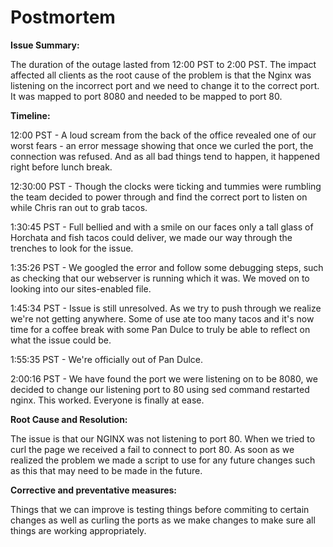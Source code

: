 # Postmortem 

__Issue Summary:__

The duration of the outage lasted from 12:00 PST to 2:00 PST. The impact affected all clients as the root cause of the problem is that the Nginx was listening on the incorrect port and we need to change it to the correct port. It was mapped to port 8080 and needed to be mapped to port 80.

__Timeline:__

12:00 PST - A loud scream from the back of the office revealed one of our worst fears - an error message showing that once we curled the port, the connection was refused. And as all bad things tend to happen, it happened right before lunch break. 

12:30:00 PST - Though the clocks were ticking and tummies were rumbling the team decided to power through and find the correct port to listen on while Chris ran out to grab tacos. 

1:30:45 PST - Full bellied and with a smile on our faces only a tall glass of Horchata and fish tacos could deliver, we made our way through the trenches to look for the issue. 

1:35:26 PST - We googled the error and follow some debugging steps, such as checking that our webserver is running which it was. We moved on to looking into our sites-enabled file.

1:45:34 PST - Issue is still unresolved. As we try to push through we realize we're not getting anywhere. Some of use ate too many tacos and it's now time for a coffee break with some Pan Dulce to truly be able to reflect on what the issue could be. 

1:55:35 PST - We're officially out of Pan Dulce.

2:00:16 PST - We have found the port we were listening on to be 8080, we decided to change our listening port to 80 using sed command restarted nginx. This worked. Everyone is finally at ease. 

__Root Cause and Resolution:__

The issue is that our NGINX was not listening to port 80. When we tried to curl the page we received a fail to connect to port 80. As soon as we realized the problem we made a script to use for any future changes such as this that may need to be made in the future.

__Corrective and preventative measures:__

Things that we can improve is testing things before commiting to certain changes as well as curling the ports as we make changes to make sure all things are working appropriately.



